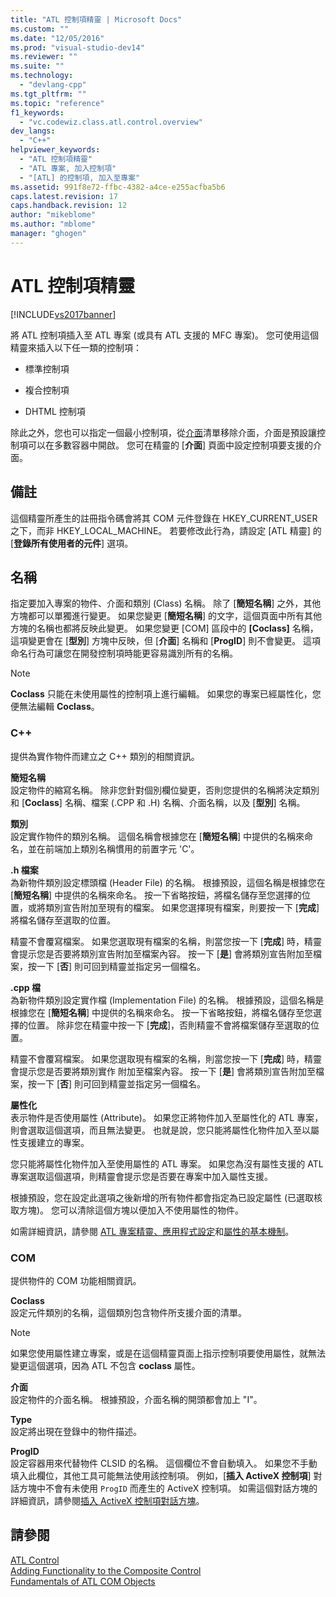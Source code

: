 ```yaml
---
title: "ATL 控制項精靈 | Microsoft Docs"
ms.custom: ""
ms.date: "12/05/2016"
ms.prod: "visual-studio-dev14"
ms.reviewer: ""
ms.suite: ""
ms.technology: 
  - "devlang-cpp"
ms.tgt_pltfrm: ""
ms.topic: "reference"
f1_keywords: 
  - "vc.codewiz.class.atl.control.overview"
dev_langs: 
  - "C++"
helpviewer_keywords: 
  - "ATL 控制項精靈"
  - "ATL 專案, 加入控制項"
  - "[ATL] 的控制項, 加入至專案"
ms.assetid: 991f8e72-ffbc-4382-a4ce-e255acfba5b6
caps.latest.revision: 17
caps.handback.revision: 12
author: "mikeblome"
ms.author: "mblome"
manager: "ghogen"
---
```

# ATL 控制項精靈
[!INCLUDE[vs2017banner](../../assembler/inline/includes/vs2017banner.md)]

將 ATL 控制項插入至 ATL 專案 \(或具有 ATL 支援的 MFC 專案\)。  您可使用這個精靈來插入以下任一類的控制項：  
  
-   標準控制項  
  
-   複合控制項  
  
-   DHTML 控制項  
  
 除此之外，您也可以指定一個最小控制項，從[介面](../../atl/reference/interfaces-atl-control-wizard.md)清單移除介面，介面是預設讓控制項可以在多數容器中開啟。  您可在精靈的 \[**介面**\] 頁面中設定控制項要支援的介面。  
  
## 備註  
 這個精靈所產生的註冊指令碼會將其 COM 元件登錄在 HKEY\_CURRENT\_USER 之下，而非 HKEY\_LOCAL\_MACHINE。  若要修改此行為，請設定 \[ATL 精靈\] 的 \[**登錄所有使用者的元件**\] 選項。  
  
## 名稱  
 指定要加入專案的物件、介面和類別 \(Class\) 名稱。  除了 \[**簡短名稱**\] 之外，其他方塊都可以單獨進行變更。  如果您變更 \[**簡短名稱**\] 的文字，這個頁面中所有其他方塊的名稱也都將反映此變更。  如果您變更 \[COM\] 區段中的 **\[Coclass\]** 名稱，這項變更會在 \[**型別**\] 方塊中反映，但 \[**介面**\] 名稱和 \[**ProgID**\] 則不會變更。  這項命名行為可讓您在開發控制項時能更容易識別所有的名稱。  
  
> [!NOTE]
>  **Coclass** 只能在未使用屬性的控制項上進行編輯。  如果您的專案已經屬性化，您便無法編輯 **Coclass**。  
  
### C\+\+  
 提供為實作物件而建立之 C\+\+ 類別的相關資訊。  
  
 **簡短名稱**  
 設定物件的縮寫名稱。  除非您針對個別欄位變更，否則您提供的名稱將決定類別和 \[**Coclass**\] 名稱、檔案 \(.CPP 和 .H\) 名稱、介面名稱，以及 \[**型別**\] 名稱。  
  
 **類別**  
 設定實作物件的類別名稱。  這個名稱會根據您在 \[**簡短名稱**\] 中提供的名稱來命名，並在前端加上類別名稱慣用的前置字元 'C'。  
  
 **.h 檔案**  
 為新物件類別設定標頭檔 \(Header File\) 的名稱。  根據預設，這個名稱是根據您在 \[**簡短名稱**\] 中提供的名稱來命名。  按一下省略按鈕，將檔名儲存至您選擇的位置，或將類別宣告附加至現有的檔案。  如果您選擇現有檔案，則要按一下 \[**完成**\] 將檔名儲存至選取的位置。  
  
 精靈不會覆寫檔案。  如果您選取現有檔案的名稱，則當您按一下 \[**完成**\] 時，精靈會提示您是否要將類別宣告附加至檔案內容。  按一下 \[**是**\] 會將類別宣告附加至檔案，按一下 \[**否**\] 則可回到精靈並指定另一個檔名。  
  
 **.cpp 檔**  
 為新物件類別設定實作檔 \(Implementation File\) 的名稱。  根據預設，這個名稱是根據您在 \[**簡短名稱**\] 中提供的名稱來命名。  按一下省略按鈕，將檔名儲存至您選擇的位置。  除非您在精靈中按一下 \[**完成**\]，否則精靈不會將檔案儲存至選取的位置。  
  
 精靈不會覆寫檔案。  如果您選取現有檔案的名稱，則當您按一下 \[**完成**\] 時，精靈會提示您是否要將類別實作 附加至檔案內容。  按一下 \[**是**\] 會將類別宣告附加至檔案，按一下 \[**否**\] 則可回到精靈並指定另一個檔名。  
  
 **屬性化**  
 表示物件是否使用屬性 \(Attribute\)。  如果您正將物件加入至屬性化的 ATL 專案，則會選取這個選項，而且無法變更。  也就是說，您只能將屬性化物件加入至以屬性支援建立的專案。  
  
 您只能將屬性化物件加入至使用屬性的 ATL 專案。  如果您為沒有屬性支援的 ATL 專案選取這個選項，則精靈會提示您是否要在專案中加入屬性支援。  
  
 根據預設，您在設定此選項之後新增的所有物件都會指定為已設定屬性 \(已選取核取方塊\)。  您可以清除這個方塊以便加入不使用屬性的物件。  
  
 如需詳細資訊，請參閱 [ATL 專案精靈、應用程式設定](../../atl/reference/application-settings-atl-project-wizard.md)和[屬性的基本機制](../../windows/basic-mechanics-of-attributes.md)。  
  
### COM  
 提供物件的 COM 功能相關資訊。  
  
 **Coclass**  
 設定元件類別的名稱，這個類別包含物件所支援介面的清單。  
  
> [!NOTE]
>  如果您使用屬性建立專案，或是在這個精靈頁面上指示控制項要使用屬性，就無法變更這個選項，因為 ATL 不包含 **coclass** 屬性。  
  
 **介面**  
 設定物件的介面名稱。  根據預設，介面名稱的開頭都會加上 "I"。  
  
 **Type**  
 設定將出現在登錄中的物件描述。  
  
 **ProgID**  
 設定容器用來代替物件 CLSID 的名稱。  這個欄位不會自動填入。  如果您不手動填入此欄位，其他工具可能無法使用該控制項。  例如，\[**插入 ActiveX 控制項**\] 對話方塊中不會有未使用  `ProgID` 而產生的 ActiveX 控制項。  如需這個對話方塊的詳細資訊，請參閱[插入 ActiveX 控制項對話方塊](../../mfc/insert-activex-control-dialog-box.md)。  
  
## 請參閱  
 [ATL Control](../../atl/reference/adding-an-atl-control.md)   
 [Adding Functionality to the Composite Control](../../atl/adding-functionality-to-the-composite-control.md)   
 [Fundamentals of ATL COM Objects](../../atl/fundamentals-of-atl-com-objects.md)